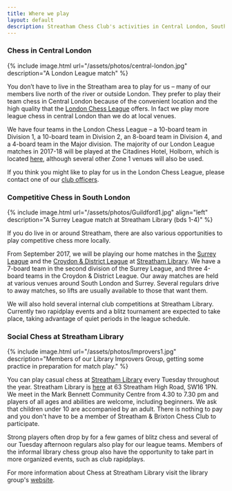 ```yaml
---
title: Where we play
layout: default
description: Streatham Chess Club's activities in Central London, South London and Surrey
---
```


<a name="central-london"></a>

### Chess in Central London

{% include image.html url="/assets/photos/central-london.jpg" description="A London League match" %}

You don’t have to live in the Streatham area to play for us – many of our members live north of the river or outside
London. They prefer to play their team chess in Central London because of the convenient location and the high quality
that the [London Chess League](http://www.londonchess.org.uk/main.php) offers. In fact we play more league chess in central London than we do at local venues.

We have four teams in the London Chess League – a 10-board team in Division 1, a 10-board team in Division 2,
an 8-board team in Division 4, and a 4-board team in the Major division. The majority of our London League matches in 2017-18 will be played at the Citadines Hotel, Holborn, which is located [here](https://www.google.co.uk/maps/place/Citadines+Holborn-Covent+Garden+London/@51.5182942,-0.1206973,17z/data=!4m13!1m7!3m6!1s0x48761b3597627687:0x97304b6330a0a89d!2sHigh+Holborn,+London+WC1V+6LF!3b1!8m2!3d51.5182874!4d-0.1187017!3m4!1s0x0:0xd4a983d961c3e6e5!8m2!3d51.5178531!4d-0.1185583?hl=en), although several other Zone 1 venues will also be used.

If you think you might like to play for us in the London Chess League, please contact one of our [club officers](/contact.html).

<a name="woodfield-grove"></a>

### Competitive Chess in South London

{% include image.html url="/assets/photos/Guildford1.jpg" align="left" description="A Surrey League match at Streatham Library (bds 1-4)" %}

If you do live in or around Streatham, there are also various opportunities to play competitive chess more locally.

From September 2017, we will be playing our home matches in the [Surrey League](http://www.scca.co.uk/) and the
[Croydon & District League](http://www.croydonchessleague.org.uk/) at [Streatham Library](https://www.google.co.uk/maps/place/London+SW16+1PN/@51.4317243,-0.1291294,17z/data=!3m1!4b1!4m2!3m1!1s0x487604280906fd47:0xa10f28b2b86f41a0). We have a 7-board team in
the second division of the Surrey League, and three 4-board teams in the Croydon & District League. Our away matches are held at various venues around South London and Surrey. Several regulars drive to away matches, so lifts are usually available to those that want them.

We will also hold  several internal club competitions at Streatham Library. Currently two rapidplay events and a blitz tournament are expected to take place, taking advantage of quiet periods in the league schedule.


<a name="whitelion"></a>

### Social Chess at Streatham Library

{% include image.html url="/assets/photos/Improvers1.jpg" description="Members of our Library Improvers Group, getting some practice in preparation for match play." %}

You can play casual chess at [Streatham Library](http://www.lambeth.gov.uk/places/streatham-library) every Tuesday throughout the year. Streatham Library is [here](https://www.google.co.uk/maps/place/London+SW16+1PN/@51.4317243,-0.1291294,17z/data=!3m1!4b1!4m2!3m1!1s0x487604280906fd47:0xa10f28b2b86f41a0) at 63 Streatham High Road, SW16 1PN. We meet in the Mark Bennett Community Centre from 4.30 to 7.30 pm and players of all ages and abilities are welcome, including beginners. We ask that children under 10 are accompanied by an adult. There is nothing to pay and you don't have to be a member of Streatham & Brixton Chess Club to participate.

Strong players often drop by for a few games of blitz chess and several of our Tuesday afternoon regulars also play for our league teams. Members of the informal library chess group also have the opportunity to take part in more organized events, such as club rapidplays.

For more information about Chess at Streatham Library visit the library group's [website](https://sites.google.com/site/chessatstreathamlibrary/).
 
